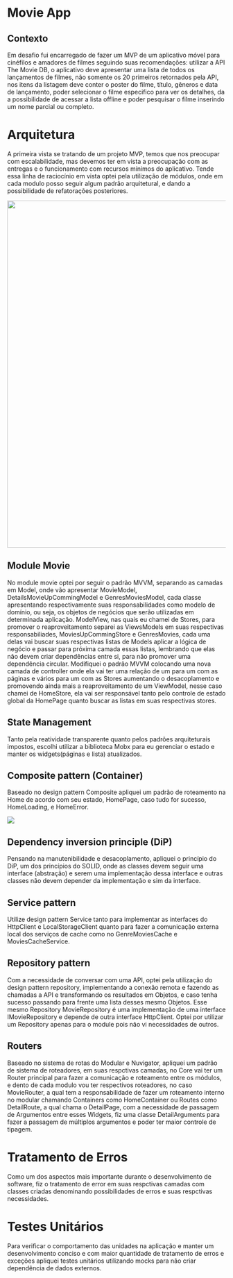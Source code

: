 # Movie App

## Contexto

Em desafio fui encarregado de fazer um MVP de um aplicativo móvel para cinéfilos e amadores de filmes seguindo suas recomendações: utilizar a API The Movie DB, o aplicativo deve apresentar uma lista de todos os lançamentos de filmes, não somente os 20 primeiros retornados pela API, nos itens da listagem deve conter o poster do filme, título, gêneros e data de lançamento, poder selecionar o filme especifico para ver os detalhes, da a possibilidade de acessar a lista offline e poder pesquisar o filme inserindo um nome parcial ou completo.

# Arquitetura 

A primeira vista se tratando de um projeto MVP, temos que nos preocupar com escalabilidade, mas devemos ter em vista a preocupação com as entregas e o funcionamento com recursos mínimos do aplicativo. Tende essa linha de raciocínio em vista optei pela utilização de módulos, onde em cada modulo posso seguir algum padrão arquitetural, e dando a possibilidade de refatorações posteriores.

<img src="https://user-images.githubusercontent.com/91624613/157719133-92f599ea-6333-4947-8722-00ac39febbdb.jpg" width="800" height="800">

## Module Movie 

No module movie optei por seguir o padrão MVVM, separando as camadas em Model, onde vão apresentar MovieModel, DetailsMovieUpCommingModel e GenresMoviesModel, cada classe apresentando respectivamente suas responsabilidades como modelo de domínio, ou seja, os objetos de negócios que serão utilizadas em determinada aplicação. ModelView, nas quais eu chamei de Stores, para promover o reaproveitamento separei as ViewsModels em suas respectivas responsabiliades, MoviesUpCommingStore e GenresMovies, cada uma delas vai buscar suas respectivas listas de Models aplicar a lógica de negócio e passar para próxima camada essas listas, lembrando que elas não devem criar dependências entre si, para não promover uma dependência circular. Modifiquei o padrão MVVM colocando uma nova camada de controller onde ela vai ter uma relação de um para um com as páginas e vários para um com as Stores aumentando o desacoplamento e promovendo ainda mais a reaproveitamento de um ViewModel, nesse caso chamei de HomeStore, ela vai ser responsável tanto pelo controle de estado global da HomePage quanto buscar as listas em suas respectivas stores.

## State Management 
 
Tanto pela reatividade transparente quanto pelos padrões arquiteturais impostos, escolhi utilizar a biblioteca Mobx para eu gerenciar o estado e manter os widgets(páginas e lista) atualizados.

## Composite pattern (Container)

Baseado no design pattern Composite apliquei um padrão de roteamento na Home de acordo com seu estado, HomePage, caso tudo for sucesso, HomeLoading, e HomeError.

![](https://miro.medium.com/max/1200/1*87h2uhCJ5qztBNwfck2b6g.jpeg)

## Dependency inversion principle (DiP)

Pensando na manutenibilidade e desacoplamento, apliquei o princípio do DiP, um dos princípios do SOLID, onde as classes devem seguir uma interface (abstração) e serem uma implementação dessa interface e outras classes não devem depender da implementação e sim da interface.

## Service pattern

Utilize design pattern Service tanto para implementar as interfaces do HttpClient e LocalStorageClient quanto para fazer a comunicação externa local dos serviços de cache como no GenreMoviesCache e MoviesCacheService.  

## Repository pattern

Com a necessidade de conversar com uma API, optei pela utilização do design pattern repository, implementando a conexão remota e fazendo as chamadas a API e transformando os resultados em Objetos, e caso tenha sucesso passando para frente uma lista desses mesmo Objetos. Esse mesmo Repository MovieRepository é uma implementação de uma interface IMovieRepository e depende de outra interface HttpClient. Optei por utilizar um Repository apenas para o module pois não vi necessidades de outros.

## Routers 

Baseado no sistema de rotas do Modular e Nuvigator, apliquei um padrão de sistema de roteadores, em suas respctivas camadas, no Core vai ter um Router principal para fazer a comunicação e roteamento entre os módulos, e dento de cada modulo vou ter respectivos roteadores, no caso MovieRouter, a qual tem a responsabilidade de fazer um roteamento interno no modular chamando Containers como HomeContainer ou Routes como DetailRoute, a qual chama o DetailPage, com a necessidade de passagem de Argumentos entre esses Widgets, fiz uma classe DetailArguments para fazer a passagem de múltiplos argumentos e poder ter maior controle de tipagem.

# Tratamento de Erros 

Como um dos aspectos mais importante durante o desenvolvimento de software, fiz o tratamento de error em suas respctivas camadas com classes criadas denominando possibilidades de erros e suas respctivas necessidades.

# Testes Unitários 

Para verificar o comportamento das unidades na aplicação e manter um desenvolvimento conciso e com maior quantidade de tratamento de erros e exceções apliquei testes unitários utilizando mocks para não criar dependência de dados externos.
